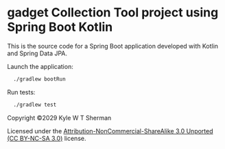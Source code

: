 # gadget Collection Tool project using Spring Boot Kotlin

This is the source code for a Spring Boot application developed with Kotlin
and Spring Data JPA.

Launch the application:

```sh
  ./gradlew bootRun
```

Run tests:

```sh
  ./gradlew test
```

Copyright ©2029 Kyle W T Sherman

Licensed under the [Attribution-NonCommercial-ShareAlike 3.0 Unported (CC
BY-NC-SA 3.0)](https://creativecommons.org/licenses/by-nc-sa/3.0/) license.
